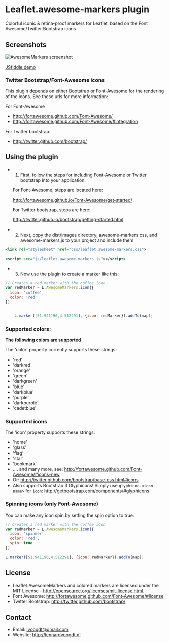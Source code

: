 # Leaflet.awesome-markers plugin
Colorful iconic & retina-proof markers for Leaflet, based on the Font Awesome/Twitter Bootstrap icons

## Screenshots
![AwesomeMarkers screenshot](https://raw.github.com/lvoogdt/Leaflet.awesome-markers/master/screenshots/screenshot-soft.png "Screenshot of AwesomeMarkers")

<a href="http://jsfiddle.net/VPzu4/28/" target="_blank">JSfiddle demo</a> 

### Twitter Bootstrap/Font-Awesome icons
This plugin depends on either Bootstrap or Font-Awesome for the rendering of the icons. See these urls for more information:

For Font-Awesome
- http://fortawesome.github.com/Font-Awesome/
- http://fortawesome.github.com/Font-Awesome/#integration

For Twitter bootstrap:
- http://twitter.github.com/bootstrap/

## Using the plugin
- 1) First, follow the steps for including Font-Awesome or Twitter bootstrap into your application.

    For Font-Awesome, steps are located here:
    
    http://fortawesome.github.io/Font-Awesome/get-started/
    
    For Twitter bootstrap, steps are here:
    
    http://twitter.github.io/bootstrap/getting-started.html
    

- 2) Next, copy the dist/images directory, awesome-markers.css, and awesome-markers.js to your project and include them:
````xml
<link rel="stylesheet" href="css/leaflet.awesome-markers.css">
````
````xml
<script src="js/leaflet.awesome-markers.js"></script>
````

- 3) Now use the plugin to create a marker like this:
````js
// Creates a red marker with the coffee icon
var redMarker = L.AwesomeMarkers.icon({
  icon: 'coffee', 
  color: 'red'
})

    
    L.marker([51.941196,4.512291], {icon: redMarker}).addTo(map);
````

### Supported colors:
**The following colors are supported**

The 'color' property currently supports these strings:
- 'red'
- 'darkred'
- 'orange'
- 'green'
- 'darkgreen'
- 'blue'
- 'darkblue'
- 'purple'
- 'darkpurple'
- 'cadetblue'

### Supported icons
The 'icon' property supports these strings:
- 'home'
- 'glass'
- 'flag'
- 'star'
- 'bookmark'
- .... and many more, see: http://fortawesome.github.com/Font-Awesome/#icons-new
- Or: http://twitter.github.com/bootstrap/base-css.html#icons
- Also supports Bootstrap 3 Glyphicons! Simply use `glyphicon-<icon-name>` for `icon`: http://getbootstrap.com/components/#glyphicons

### Spinning icons (only Font-Awesome)
You can make any icon spin by setting the spin option to true:
````js
// Creates a red marker with the coffee icon
var redMarker = L.AwesomeMarkers.icon({
  icon: 'spinner', 
  color: 'red',
  spin: true
})

L.marker([51.941196,4.512291], {icon: redMarker}).addTo(map);
````

## License
- Leaflet.AwesomeMarkers and colored markers are licensed under the MIT License - http://opensource.org/licenses/mit-license.html.
- Font Awesome: http://fortawesome.github.com/Font-Awesome/#license
- Twitter Bootstrap: http://twitter.github.com/bootstrap/

## Contact
- Email: lvoogdt@gmail.com
- Website: http://lennardvoogdt.nl
